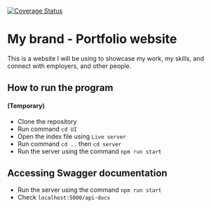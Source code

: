 
[![Coverage Status](https://coveralls.io/repos/github/AdrineUWERA/my_brand/badge.svg?branch=main)](https://coveralls.io/github/AdrineUWERA/my_brand?branch=main)

# My brand - Portfolio website

This is a website I will be using to showcase my work, my skills, and connect with employers, and other people.

## How to run the program 
#### (Temporary) 

- Clone the repository
- Run command `cd UI`
- Open the index file using `Live server`
- Run command `cd ..` then `cd server`
- Run the server using the command `npm run start`

## Accessing Swagger documentation
- Run the server using the command `npm run start`
- Check `localhost:5000/api-docs`
